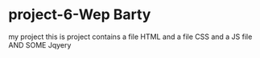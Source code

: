 # project-6-Wep Barty
my project
this is project contains a file HTML and a file CSS and a JS file 
AND SOME Jqyery
